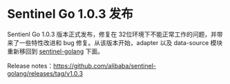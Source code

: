 # Sentinel Go 1.0.3 发布

Sentienl Go 1.0.3 版本正式发布，修复在 32位环境下不能正常工作的问题，并带来了一些特性改进和 bug 修复。从该版本开始，adapter 以及 data-source 模块重新移回到 [sentinel-golang](https://github.com/alibaba/sentinel-golang) 下面。

Release notes：https://github.com/alibaba/sentinel-golang/releases/tag/v1.0.3